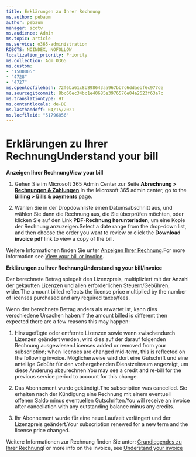 ```yaml
---
title: Erklärungen zu Ihrer Rechnung
ms.author: pebaum
author: pebaum
manager: scotv
ms.audience: Admin
ms.topic: article
ms.service: o365-administration
ROBOTS: NOINDEX, NOFOLLOW
localization_priority: Priority
ms.collection: Adm_O365
ms.custom:
- "1500005"
- "4728"
- "4727"
ms.openlocfilehash: 72f6ba61c8b898643aa967bb7c6ddaebf6c977de
ms.sourcegitcommit: 8bc60ec34bc1e40685e3976576e04a2623f63a7c
ms.translationtype: HT
ms.contentlocale: de-DE
ms.lasthandoff: 04/15/2021
ms.locfileid: "51796856"
---
```

# <a name="understand-your-bill"></a><span data-ttu-id="247dc-102">Erklärungen zu Ihrer Rechnung</span><span class="sxs-lookup"><span data-stu-id="247dc-102">Understand your bill</span></span>

<span data-ttu-id="247dc-103">**Anzeigen Ihrer Rechnung**</span><span class="sxs-lookup"><span data-stu-id="247dc-103">**View your bill**</span></span>

1. <span data-ttu-id="247dc-104">Gehen Sie im Microsoft 365 Admin Center zur Seite **Abrechnung > [Rechnungen & Zahlungen](https://go.microsoft.com/fwlink/p/?linkid=848039)**.</span><span class="sxs-lookup"><span data-stu-id="247dc-104">In the Microsoft 365 admin center, go to the **Billing > [Bills & payments](https://go.microsoft.com/fwlink/p/?linkid=848039)** page.</span></span>

2. <span data-ttu-id="247dc-105">Wählen Sie in der Dropdownliste einen Datumsabschnitt aus, und wählen Sie dann die Rechnung aus, die Sie überprüfen möchten, oder klicken Sie auf den Link **PDF-Rechnung herunterladen**, um eine Kopie der Rechnung anzuzeigen.</span><span class="sxs-lookup"><span data-stu-id="247dc-105">Select a date range from the drop-down list, and then choose the order you want to review or click the **Download invoice pdf** link to view a copy of the bill.</span></span>

<span data-ttu-id="247dc-106">Weitere Informationen finden Sie unter [Anzeigen Ihrer Rechnung](https://docs.microsoft.com/microsoft-365/commerce/billing-and-payments/view-your-bill-or-invoice).</span><span class="sxs-lookup"><span data-stu-id="247dc-106">For more information see [View your bill or invoice](https://docs.microsoft.com/microsoft-365/commerce/billing-and-payments/view-your-bill-or-invoice).</span></span>

<span data-ttu-id="247dc-107">**Erklärungen zu Ihrer Rechnung**</span><span class="sxs-lookup"><span data-stu-id="247dc-107">**Understanding your bill/invoice**</span></span>

<span data-ttu-id="247dc-108">Der berechnete Betrag spiegelt den Lizenzpreis, multipliziert mit der Anzahl der gekauften Lizenzen und allen erforderlichen Steuern/Gebühren, wider.</span><span class="sxs-lookup"><span data-stu-id="247dc-108">The amount billed reflects the license price multiplied by the number of licenses purchased and any required taxes/fees.</span></span>

<span data-ttu-id="247dc-109">Wenn der berechnete Betrag anders als erwartet ist, kann dies verschiedene Ursachen haben:</span><span class="sxs-lookup"><span data-stu-id="247dc-109">If the amount billed is different then expected there are a few reasons this may happen:</span></span>

1. <span data-ttu-id="247dc-110">Hinzugefügte oder entfernte Lizenzen sowie wenn zwischendurch Lizenzen geändert werden, wird dies auf der darauf folgenden Rechnung ausgewiesen.</span><span class="sxs-lookup"><span data-stu-id="247dc-110">Licenses added or removed from your subscription; when licenses are changed mid-term, this is reflected on the following invoice.</span></span>  <span data-ttu-id="247dc-111">Möglicherweise wird dort eine Gutschrift und eine anteilige Gebühr für den vorhergehenden Dienstzeitraum angezeigt, um diese Änderung abzurechnen.</span><span class="sxs-lookup"><span data-stu-id="247dc-111">You may see a credit and re-bill for the previous service period to account for this change.</span></span>

2. <span data-ttu-id="247dc-112">Das Abonnement wurde gekündigt.</span><span class="sxs-lookup"><span data-stu-id="247dc-112">The subscription was cancelled.</span></span>  <span data-ttu-id="247dc-113">Sie erhalten nach der Kündigung eine Rechnung mit einem eventuell offenen Saldo minus eventuellen Gutschriften.</span><span class="sxs-lookup"><span data-stu-id="247dc-113">You will receive an invoice after cancellation with any outstanding balance minus any credits.</span></span>

3. <span data-ttu-id="247dc-114">Ihr Abonnement wurde für eine neue Laufzeit verlängert und der Lizenzpreis geändert.</span><span class="sxs-lookup"><span data-stu-id="247dc-114">Your subscription renewed for a new term and the license price changed.</span></span>  

<span data-ttu-id="247dc-115">Weitere Informationen zur Rechnung finden Sie unter: [Grundlegendes zu Ihrer Rechnung](https://support.office.com/article/Understand-your-invoice-for-Office-365-for-business-0724b428-fb59-4962-8c37-6674166d7507)</span><span class="sxs-lookup"><span data-stu-id="247dc-115">For more info on the invoice, see [Understand your invoice](https://support.office.com/article/Understand-your-invoice-for-Office-365-for-business-0724b428-fb59-4962-8c37-6674166d7507)</span></span>
